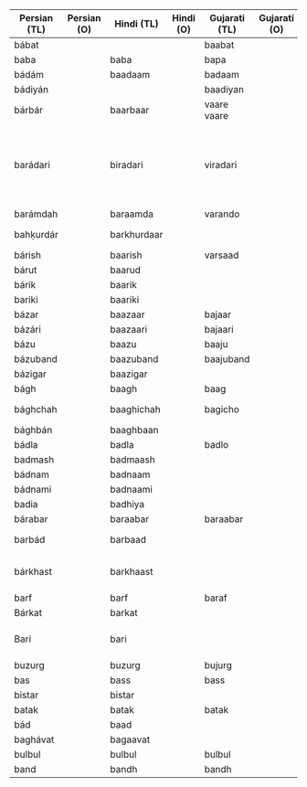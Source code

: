 | Persian (TL) | Persian (O) | Hindi (TL)  | Hindi (O) | Gujarati (TL) | Gujarati (O) | English                             | Media link | Notes                                                            |
|--------------|-------------|-------------|-----------|---------------|--------------|-------------------------------------|------------|------------------------------------------------------------------|
| bábat        |             |             |           | baabat        |              | on account of                       | 1          |                                                                  |
| baba         |             | baba        |           | bapa          |              | father                              |            |                                                                  |
| bádám        |             | baadaam     |           | badaam        |              | almond                              | 1          |                                                                  |
| bádiyán      |             |             |           | baadiyan      |              | star anise                          | 1          |                                                                  |
| bárbár       |             | baarbaar    |           | vaare vaare   |              | again and again                     | 1          |                                                                  |
| barádari     |             | biradari    |           | viradari      |              | consanguinity                       | 1          | also sometimes refers to caste or society in Indian subcontinent |
| barámdah     |             | baraamda    |           | varando       |              | balcony                             |            |                                                                  |
| bahḳurdár    |             | barkhurdaar |           |               |              | happy person                        |            | enjoying the fruits of life                                      |
| bárish       |             | baarish     |           | varsaad       |              | rain                                |            |                                                                  |
| bárut        |             | baarud      |           |               |              | gun powder                          |            |                                                                  |
| bárik        |             | baarik      |           |               |              | fine, thin                          |            |                                                                  |
| bariki       |             | baariki     |           |               |              | fineness                            |            |                                                                  |
| bázar        |             | baazaar     |           | bajaar        |              | market                              |            |                                                                  |
| bázári       |             | baazaari    |           | bajaari       |              | of the market                       |            |                                                                  |
| bázu         |             | baazu       |           | baaju         |              | arm                                 |            |                                                                  |
| bázuband     |             | baazuband   |           | baajuband     |              | arm ornament                        |            |                                                                  |
| bázigar      |             | baazigar    |           |               |              | a juggler                           |            |                                                                  |
| bágh         |             | baagh       |           | baag          |              | garden                              |            |                                                                  |
| bághchah     |             | baaghichah  |           | bagicho       |              | a small garden                      |            |                                                                  |
| bághbán      |             | baaghbaan   |           |               |              | gardener                            |            |                                                                  |
| bádla        |             | badla       |           | badlo         |              | revenge                             |            |                                                                  |
| badmash      |             | badmaash    |           |               |              | wicked, cheat                       |            |                                                                  |
| bádnam       |             | badnaam     |           |               |              | infamous                            |            |                                                                  |
| bádnami      |             | badnaami    |           |               |              | infamy                              |            |                                                                  |
| badia        |             | badhiya     |           |               |              | wonderful                           |            |                                                                  |
| bárabar      |             | baraabar    |           | baraabar      |              | equal                               |            |                                                                  |
| barbád       |             | barbaad     |           |               |              | ruined, destroyed                   |            |                                                                  |
| bárkhast     |             | barkhaast   |           |               |              | adjournment, dismission from office |            |                                                                  |
| barf         |             | barf        |           | baraf         |              | snow                                |            |                                                                  |
| Bárkat       |             | barkat      |           |               |              | blessing                            |            |                                                                  |
| Bari         |             | bari        |           |               |              | free, innocent, guiltless           |            |                                                                  |
| buzurg       |             | buzurg      |           | bujurg        |              | elder, older                        |            |                                                                  |
| bas          |             | bass        |           | bass          |              | enough                              |            |                                                                  |
| bistar       |             | bistar      |           |               |              | bed                                 |            |                                                                  |
| batak        |             | batak       |           | batak         |              | duck                                |            |                                                                  |
| bád          |             | baad        |           |               |              | after                               |            |                                                                  |
| baghávat     |             | bagaavat    |           |               |              | rebellion                           |            |                                                                  |
| bulbul       |             | bulbul      |           | bulbul        |              | a nightingale                       |            |                                                                  |
| band         |             | bandh       |           | bandh         |              | closed                              |            |                                                                  |
